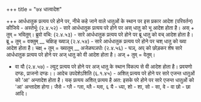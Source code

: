 +++
title = "७४ धात्वादेश"

+++
आर्धधातुक प्रत्यय परे होने पर, नीचे कहे जाने वाले धातुओं के स्थान पर इस प्रकार आदेश (परिवर्तन) कीजिये -
अस्तेर्भूः (२.४.५२) - सारे आर्धधातुक प्रत्यय परे होने पर अस् धातु को भू आदेश होता है। अस् + तुम् = भवितुम्।
ब्रुवो वचि: (२.४.५३) - सारे आर्धधातुक प्रत्यय परे होने पर ब्रू धातु को वच् आदेश होता है। ब्रू + तुम् = वक्तुम्
__ चक्षिङ् ख्याञ् (२.४.५४) - सारे आर्धधातुक प्रत्यय परे होने पर चश् धातु को ख्या आदेश होता है। चक्ष् + तुम् = ख्यातुम्
__ अजेळघञपोः (२.४.५६) - घञ्, अप् को छोड़कर शेष सारे आर्धधातुक प्रत्यय परे होने पर अज् धातु को वी आदेश होता है। अज् + तुम् = वेतुम्।
- वा यौ (२.४.५७) - ल्युट् प्रत्यय परे होने पर अज् धातु के स्थान विकल्प से वी आदेश होता है। प्रवयणो दण्डः, प्राजनो दण्डः।।
आदेच उपदेशेऽशिति (६.१.४५) - अशित् प्रत्यय परे होने पर सारे एजन्त धातुओं को 'आ' अन्तादेश होता है। यक् प्रत्यय अशित् प्रत्यय है अत: इसके परे होने पर सारे एजन्त धातुओं को 'आ' अन्तादेश होगा। जैसे - ग्लै - ग्ला, म्लै - म्ला, ६ यै - ध्या, शो - शा, सो - सा, वे - वा छो - छा आदि।